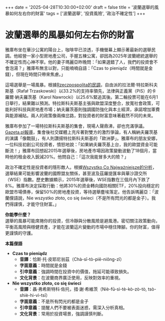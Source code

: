 +++
date = '2025-04-28T10:30:00+02:00'
draft = false
title = '波蘭選舉的風暴如何左右你的財富'
tags = ['波蘭選舉', '投資風險', '政治不確定性']
+++

# 波蘭選舉的風暴如何左右你的財富

雅庫布坐在華沙公寓的陽台上，咖啡早已涼透，手機螢幕上顯示著最新的選舉民調。他經營一家小型房地產公司，手握五棟公寓，卻因為2025年波蘭總統選舉的不確定性而心神不寧。他的妻子瑪麗亞昨晚問：「如果選錯了人，我們的投資會不會泡湯？」雅庫布無言以對，只能喃喃自語：「Czas to pieniądz（時間就是金錢），但現在時間只帶來焦慮。」

這場選舉是一場風暴。根據[Rzeczpospolita的民調](https://www.rp.pl/polityka/art42193691-nowy-sondaz-prezydencki-sklad-ii-tury-wydaje-sie-przesadzony)，自由派的拉法爾·特拉斯科夫斯基（Rafał Trzaskowski）以33.2%的支持率領先，法律與正義黨（PiS）的卡羅爾·納夫羅茨基（Karol Nawrocki）以25.6%緊追其後。第二輪投票可能在6月1日舉行，結果難以預測。特拉斯科夫斯基主張與歐盟深度整合，放寬社會政策，可能利好科技與房地產市場；納夫羅茨基則強調國防強化與本土經濟，承諾增加軍費與能源補貼。兩人的政策像兩條岔路，對投資者的財富意味著截然不同的未來。

雅庫布參加了一場特拉斯科夫斯基的集會，現場人聲鼎沸，卻也充滿爭議。[Gazeta.pl報導](https://wiadomosci.gazeta.pl/wiadomosci/7,143907,31889668,w-sieci-wrze-po-wiecach-trzaskowskiego-i-nawrockiego-polglowek.html)，集會後社交媒體上充斥著對雙方的激烈爭論，有人稱納夫羅茨基的演講「像戰鼓」，有人則讚揚特拉斯科夫斯基的「歐洲夢」。雅庫布的朋友安娜，一位科技初創公司投資者，憤怒地說：「如果納夫羅茨基上台，我的歐盟資金可能斷流！」雅庫布回想起2015年選舉後，房地產市場因政策變動波動了18個月，當時他的租金收入銳減20%。他問自己：「這次我能冒多大的險？」

政治不確定性是投資者的隱形敵人。根據[Wszystko Co Najważniejsze的分析](https://wszystkoconajwazniejsze.pl/pepites/ostatni-sondaz-wyborczy-prezydencki-2025/)，選舉結果可能影響波蘭的國際盟友關係，甚至波及茲羅提匯率與華沙證交所（WSE）指數。歷史數據顯示，2015年選舉後，WSE指數在三個月內下跌了8%。雅庫布決定採取行動：他將30%的資金轉向國防相關ETF，20%投向穩定的歐盟市場債券，保留50%的房地產投資，等待選舉塵埃落定。他告訴瑪麗亞：「波蘭俚語說，Nie wszystko złoto, co się świeci（不是所有閃光的都是金子）。我們得謹慎，才能守住財富。」

**你能學什麼？**  
選舉的風暴可能席捲你的投資，但冷靜與分散風險是避風港。密切關注政策動向，平衡高風險與穩健資產，才能在波蘭這片變動的市場中穩住陣腳。你的財富，值得更謹慎的守護。

**本篇俚語**  
- **Czas to pieniądz**  
  - **音譯**：恰斯·托·皮耶尼翁茲（Chà-sī-tò-piē-niǒng-zī）  
  - **字面意義**：時間就是金錢  
  - **引申意義**：強調時間在投資中的價值，拖延可能導致損失。  
  - **文化背景**：在波蘭商界廣泛使用，反映對效率的重視。  
- **Nie wszystko złoto, co się świeci**  
  - **音譯**：聶·弗希斯特科·佐托，措·謝·希維茨（Niè-fū-sì-tè-kò-zò-tò, tsò-shiè-hi-vì-tsī）  
  - **字面意義**：不是所有閃光的都是金子  
  - **引申意義**：提醒人們不要被表面迷惑，需深入分析真相。  
  - **文化背景**：常用於投資場景，強調謹慎判斷。